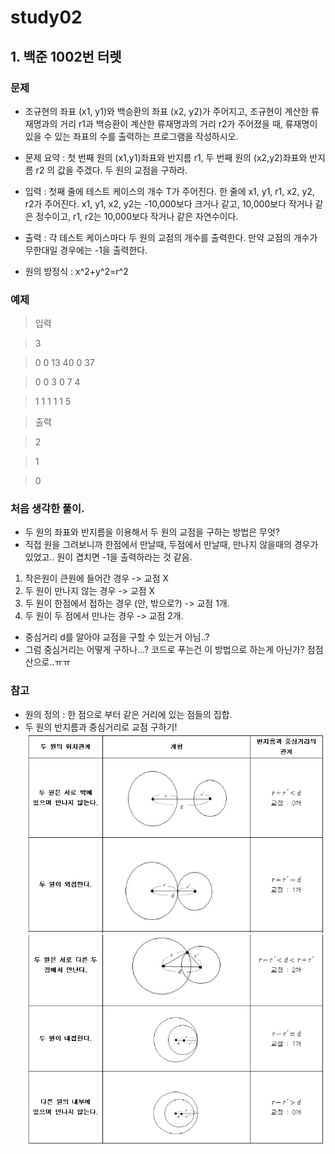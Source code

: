 # study02

## 1. 백준 1002번 터렛

### 문제
* 조규현의 좌표 (x1, y1)와 백승환의 좌표 (x2, y2)가 주어지고, 조규현이 계산한 류재명과의 거리 r1과 백승환이 계산한 류재명과의 거리 r2가 주어졌을 때, 류재명이 있을 수 있는 좌표의 수를 출력하는 프로그램을 작성하시오.

* 문제 요약 : 첫 번째 원의 (x1,y1)좌표와 반지름 r1, 두 번째 원의 (x2,y2)좌표와 반지름 r2 의 값을 주겠다. 두 원의 교점을 구하라. 
* 입력 : 첫째 줄에 테스트 케이스의 개수 T가 주어진다. 한 줄에 x1, y1, r1, x2, y2, r2가 주어진다.
  x1, y1, x2, y2는 -10,000보다 크거나 같고, 10,000보다 작거나 같은 정수이고, r1, r2는 10,000보다 작거나 같은 자연수이다.
* 출력 : 각 테스트 케이스마다 두 원의 교점의 개수를 출력한다. 만약 교점의 개수가 무한대일 경우에는 -1을 출력한다.
* 원의 방정식 : x^2+y^2=r^2

### 예제
> 입력

> 3

> 0 0 13 40 0 37

> 0 0 3 0 7 4

> 1 1 1 1 1 5


>출력

> 2

> 1

> 0

### 처음 생각한 풀이.
* 두 원의 좌표와 반지름을 이용해서 두 원의 교점을 구하는 방법은 무엇?
* 직접 원을 그려보니까 한점에서 만날때, 두점에서 만날때, 만나지 않을때의 경우가 있었고..  원이 겹치면 -1을 출력하라는 것 같음. 
1. 작은원이 큰원에 들어간 경우 -> 교점 X
2. 두 원이 만나지 않는 경우 -> 교점 X
3. 두 원이 한점에서 접하는 경우 (안, 밖으로?) -> 교점 1개.
4. 두 원이 두 점에서 만나는 경우 -> 교점 2개.

* 중심거리 d를 알아야 교점을 구할 수 있는거 아님..?
* 그럼 중심거리는 어떻게 구하나...? 코드로 푸는건 이 방법으로 하는게 아닌가? 점점 산으로..ㅠㅠ



### 참고
* 원의 정의 : 한 점으로 부터 같은 거리에 있는 점들의 집합.
* 두 원의 반지름과 중심거리로 교점 구하기! 
![ex_screenshot](/study01/img/두원의중심거리1.jpg)
![ex_screenshot](/study01/img/두원의중심거리2.jpg)
